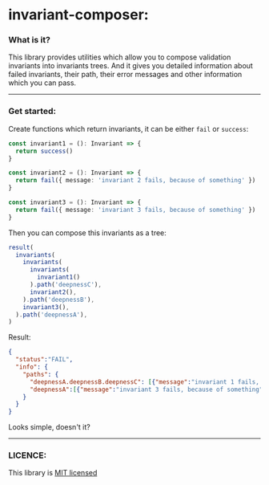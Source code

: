 # invariant-composer:
### What is it?
This library provides utilities which allow you to compose validation invariants into invariants trees. And it gives you detailed information about failed invariants, their path, their error messages and other information which you can pass.

----

### Get started:
Create functions which return invariants, it can be either `fail` or `success`:

```typescript
const invariant1 = (): Invariant => {
  return success()
}

const invariant2 = (): Invariant => {
  return fail({ message: 'invariant 2 fails, because of something' })
}

const invariant3 = (): Invariant => {
  return fail({ message: 'invariant 3 fails, because of something' })
}
```

Then you can compose this invariants as a tree:
```typescript
result(
  invariants(
    invariants(
      invariants(
        invariant1()
      ).path('deepnessC'),
      invariant2(),
    ).path('deepnessB'),
    invariant3(),
  ).path('deepnessA'),
)
```

Result:

```json
{
  "status":"FAIL",
  "info": {
    "paths": {
      "deepnessA.deepnessB.deepnessC": [{"message":"invariant 1 fails, because of something"}],
      "deepnessA":[{"message":"invariant 3 fails, because of something"}]
    }
  }
}
```
Looks simple, doesn't it?

-----

### LICENCE:

This library is [MIT licensed](https://github.com/derbent-ninjas/invariant-composer/blob/main/LICENCE)
